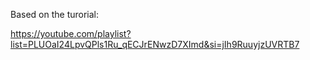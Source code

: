 Based on the turorial:

https://youtube.com/playlist?list=PLUOaI24LpvQPls1Ru_qECJrENwzD7XImd&si=jIh9RuuyjzUVRTB7
